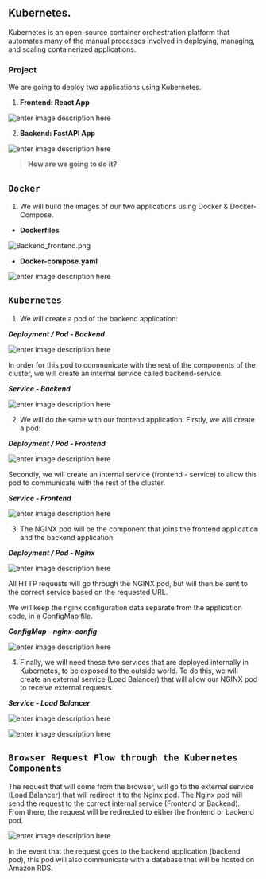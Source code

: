 


## Kubernetes.

Kubernetes is an open-source container orchestration platform that automates many of the manual processes involved in deploying, managing, and scaling containerized applications.

### **Project**

We are going to deploy two applications using Kubernetes.
 

1. **Frontend: React App**

![enter image description here](https://trello-attachments.s3.amazonaws.com/605c6297d563636cdd8f5519/1132x856/2405866736f821220b365ebe88e5c21c/frontend.png)

2. **Backend: FastAPI App**

![enter image description here](https://trello-attachments.s3.amazonaws.com/605c6297d563636cdd8f5519/895x337/a9d28f506a7c638b7542faaeac37adc0/FastAPI.png)

> **How are we going to do it?**

## **`Docker`** 

1) We will build the images of our two applications using Docker & Docker-Compose.

- **Dockerfiles**

![Backend_frontend.png](https://trello-attachments.s3.amazonaws.com/605c628b987ff1717da58164/605c6297d563636cdd8f5519/553e55064c6d78c9cbf80f9d88c01676/Backend_frontend.png)

- **Docker-compose.yaml**

![enter image description here](https://trello-attachments.s3.amazonaws.com/605c628b987ff1717da58164/605c6297d563636cdd8f5519/6447a2ef7bed4368ce778d63a52d90a9/docker_compose_yaml.png)

## **`Kubernetes`** 


1) We will create a pod of the backend application:

***Deployment / Pod - Backend***

![enter image description here](https://trello-attachments.s3.amazonaws.com/605c6297d563636cdd8f5519/384x499/d7b7f65ed0c7e1ad3fb1b6c3940cbb72/backend_pod.png)

In order for this pod to communicate with the rest of the components of the cluster, we will create an internal service called backend-service.

***Service - Backend***

![enter image description here](https://trello-attachments.s3.amazonaws.com/605c6297d563636cdd8f5519/282x288/26e92c5efc71b5eff289982ca3ed66af/backend_service.png)


2) We will do the same with our frontend application. Firstly, we will create a pod: 

***Deployment / Pod - Frontend***

![enter image description here](https://trello-attachments.s3.amazonaws.com/605c6297d563636cdd8f5519/378x559/914654b19c4654b2b0477cce6db7f683/frontend_pod.png)

Secondly, we will create an internal service (frontend - service) to allow this pod to communicate with the rest of the cluster.

***Service - Frontend***

![enter image description here](https://trello-attachments.s3.amazonaws.com/605c6297d563636cdd8f5519/280x289/de44732d84675ab93997f6f3f13bb6ea/frontend_service.png)

3) The NGINX pod will be the component that joins the frontend application and the backend application.

***Deployment / Pod - Nginx***

![enter image description here](https://trello-attachments.s3.amazonaws.com/605c6297d563636cdd8f5519/421x643/8ae3bec2d4a745ecf674c8b77ca98061/nginx_pod.png)

All HTTP requests will go through the NGINX pod, but will then be sent to the correct service based on the requested URL.

We will keep the nginx configuration data separate from the application code, in a ConfigMap file.

***ConfigMap - nginx-config*** 

![enter image description here](https://trello-attachments.s3.amazonaws.com/605c628b987ff1717da58164/605c6297d563636cdd8f5519/b4474b0488bdf156626d0fea76422671/configMap.png)

4) Finally, we will need these two services that are deployed internally in Kubernetes, to be exposed to the outside world. To do this, we will create an external service (Load Balancer) that will allow our NGINX pod to receive external requests.

***Service - Load Balancer***

![enter image description here](https://trello-attachments.s3.amazonaws.com/605c6297d563636cdd8f5519/247x292/46f5f7785cfa214d0b3b68f05fc211ce/loadbalancer_service.png)

![enter image description here](https://trello-attachments.s3.amazonaws.com/605c6297d563636cdd8f5519/1200x628/e98b5d0d820c4b10aa7d6814c6261f24/summary.jpeg.jpg)


## **`Browser Request Flow through the Kubernetes Components`**
The request that will come from the browser, will go to the external service (Load Balancer) that will redirect it to the Nginx pod. The Nginx pod will send the request to the correct internal service (Frontend or Backend). From there, the request will be redirected to either the frontend or backend pod.

![enter image description here](https://trello-attachments.s3.amazonaws.com/605c6297d563636cdd8f5519/1200x625/b5bc874c13ebd0bea60270d0ddcb35c9/requestworkflow.png)

In the event that the request goes to the backend application (backend pod), this pod will also communicate with a database that will be hosted on Amazon RDS.
